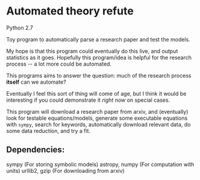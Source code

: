 # Automated theory refute

Python 2.7

Toy program to automatically parse a research paper and test the models.

My hope is that this program could eventually do this live, and output statistics as it goes. Hopefully this program/idea is helpful for the research process -- a lot more could be automated.

This programs aims to answer the question: much of the research process **itself** can we automate?

Eventually I feel this sort of thing will come of age, but I think it would be interesting if you could demonstrate it *right now* on special cases. 

This program will download a research paper from arxiv, and (eventually) look for testable equations/models, generate some executable equations with `sympy`, search for keywords, automatically download relevant data, do some data reduction, and try a fit.

## Dependencies:

sympy (For storing symbolic models)
astropy, numpy (For computation with units)
urllib2, gzip (For downloading from arxiv)
